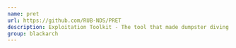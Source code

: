 ```yaml
---
name: pret
url: https://github.com/RUB-NDS/PRET
description: Exploitation Toolkit - The tool that made dumpster diving obsolete. URL : https://github.com/RUB-NDS/PRET Groups : blackarch blackarch-exploitation blackarch-fuzzer blackarch-recon blackarch-scanner
group: blackarch
---
```

